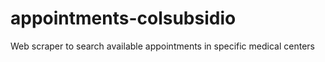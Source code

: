 # appointments-colsubsidio
Web scraper to search available appointments in specific medical centers
